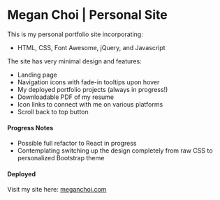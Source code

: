 # Megan Choi | Personal Site 

This is my personal portfolio site incorporating: 
- HTML, CSS, Font Awesome, jQuery, and Javascript

The site has very minimal design and features:
- Landing page
- Navigation icons with fade-in tooltips upon hover
- My deployed portfolio projects (always in progress!)
- Downloadable PDF of my resume 
- Icon links to connect with me on various platforms 
- Scroll back to top button

#### Progress Notes
- Possible full refactor to React in progress
- Contemplating switching up the design completely from raw CSS to personalized Bootstrap theme

#### Deployed 
Visit my site here: [meganchoi.com](http://meganchoi.com/)
